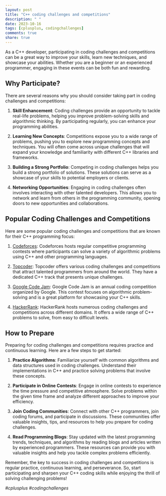 ```yaml
---
layout: post
title: "C++ coding challenges and competitions"
description: " "
date: 2023-10-16
tags: [cplusplus, codingchallenges]
comments: true
share: true
---
```


As a C++ developer, participating in coding challenges and competitions can be a great way to improve your skills, learn new techniques, and showcase your abilities. Whether you are a beginner or an experienced programmer, engaging in these events can be both fun and rewarding.

## Why Participate?

There are several reasons why you should consider taking part in coding challenges and competitions:

1. **Skill Enhancement**: Coding challenges provide an opportunity to tackle real-life problems, helping you improve problem-solving skills and algorithmic thinking. By participating regularly, you can enhance your programming abilities.

2. **Learning New Concepts**: Competitions expose you to a wide range of problems, pushing you to explore new programming concepts and techniques. You will often come across unique challenges that will expand your knowledge and familiarity with different C++ libraries and frameworks.

3. **Building a Strong Portfolio**: Competing in coding challenges helps you build a strong portfolio of solutions. These solutions can serve as a showcase of your skills to potential employers or clients.

4. **Networking Opportunities**: Engaging in coding challenges often involves interacting with other talented developers. This allows you to network and learn from others in the programming community, opening doors to new opportunities and collaborations.

## Popular Coding Challenges and Competitions

Here are some popular coding challenges and competitions that are known for their C++ programming focus:

1. [Codeforces](https://codeforces.com/): Codeforces hosts regular competitive programming contests where participants can solve a variety of algorithmic problems using C++ and other programming languages.

2. [Topcoder](https://www.topcoder.com/): Topcoder offers various coding challenges and competitions that attract talented programmers from around the world. They have a dedicated C++ track that presents unique challenges.

3. [Google Code Jam](https://codingcompetitions.withgoogle.com/codejam): Google Code Jam is an annual coding competition organized by Google. This contest focuses on algorithmic problem-solving and is a great platform for showcasing your C++ skills.

4. [HackerRank](https://www.hackerrank.com/domains/tutorials/10-days-of-statistics): HackerRank hosts numerous coding challenges and competitions across different domains. It offers a wide range of C++ problems to solve, from easy to difficult levels.

## How to Prepare

Preparing for coding challenges and competitions requires practice and continuous learning. Here are a few steps to get started:

1. **Practice Algorithms**: Familiarize yourself with common algorithms and data structures used in coding challenges. Understand their implementations in C++ and practice solving problems that involve these concepts.

2. **Participate in Online Contests**: Engage in online contests to experience the time pressure and competitive atmosphere. Solve problems within the given time frame and analyze different approaches to improve your efficiency.

3. **Join Coding Communities**: Connect with other C++ programmers, join coding forums, and participate in discussions. These communities offer valuable insights, tips, and resources to help you prepare for coding challenges.

4. **Read Programming Blogs**: Stay updated with the latest programming trends, techniques, and algorithms by reading blogs and articles written by experienced programmers. These resources can provide you with valuable insights and help you tackle complex problems efficiently.

Remember, the key to success in coding challenges and competitions is regular practice, continuous learning, and perseverance. So, start participating and sharpen your C++ coding skills while enjoying the thrill of solving challenging problems!

*#cplusplus #codingchallenges*